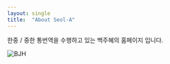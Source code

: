 ```yaml
---
layout: single
title:  "About Seol-A"
---
```


  한중 / 중한 통번역을 수행하고 있는 백주혜의 홈페이지 입니다.

![BJH](C:\GIT\hyungsikh.github.io\images\2023-10-27-second\BJH.jpg)
